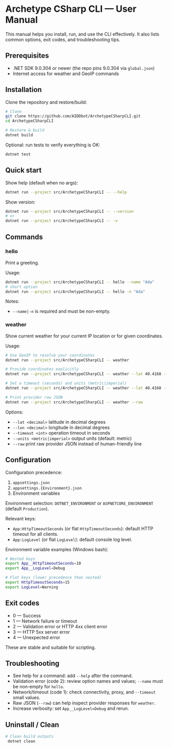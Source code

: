 # Archetype CSharp CLI — User Manual

This manual helps you install, run, and use the CLI effectively. It also lists common options, exit codes, and troubleshooting tips.

## Prerequisites

- .NET SDK 9.0.304 or newer (the repo pins 9.0.304 via `global.json`)
- Internet access for weather and GeoIP commands

## Installation

Clone the repository and restore/build:

```bash
# Clone
git clone https://github.com/AIDDbot/ArchetypeCSharpCLI.git
cd ArchetypeCSharpCLI

# Restore & build
dotnet build
```

Optional: run tests to verify everything is OK:

```bash
dotnet test
```

## Quick start

Show help (default when no args):

```bash
dotnet run --project src/ArchetypeCSharpCLI -- --help
```

Show version:

```bash
dotnet run --project src/ArchetypeCSharpCLI -- --version
# or
dotnet run --project src/ArchetypeCSharpCLI -- -v
```

## Commands

### hello
Print a greeting.

Usage:
```bash
dotnet run --project src/ArchetypeCSharpCLI -- hello --name "Ada"
# short option
dotnet run --project src/ArchetypeCSharpCLI -- hello -n "Ada"
```

Notes:
- `--name|-n` is required and must be non-empty.

### weather
Show current weather for your current IP location or for given coordinates.

Usage:
```bash
# Use GeoIP to resolve your coordinates
dotnet run --project src/ArchetypeCSharpCLI -- weather

# Provide coordinates explicitly
dotnet run --project src/ArchetypeCSharpCLI -- weather --lat 40.4168 --lon -3.7038

# Set a timeout (seconds) and units (metric|imperial)
dotnet run --project src/ArchetypeCSharpCLI -- weather --lat 40.4168 --lon -3.7038 --timeout 10 --units metric

# Print provider raw JSON
dotnet run --project src/ArchetypeCSharpCLI -- weather --raw
```

Options:
- `--lat <decimal>` latitude in decimal degrees
- `--lon <decimal>` longitude in decimal degrees
- `--timeout <int>` operation timeout in seconds
- `--units <metric|imperial>` output units (default: metric)
- `--raw` print raw provider JSON instead of human-friendly line

## Configuration

Configuration precedence:
1. `appsettings.json`
2. `appsettings.{Environment}.json`
3. Environment variables

Environment selection: `DOTNET_ENVIRONMENT` or `ASPNETCORE_ENVIRONMENT` (default `Production`).

Relevant keys:
- `App:HttpTimeoutSeconds` (or flat `HttpTimeoutSeconds`): default HTTP timeout for all clients.
- `App:LogLevel` (or flat `LogLevel`): default console log level.

Environment variable examples (Windows bash):
```bash
# Nested keys
export App__HttpTimeoutSeconds=10
export App__LogLevel=Debug

# Flat keys (lower precedence than nested)
export HttpTimeoutSeconds=15
export LogLevel=Warning
```

## Exit codes

- 0 — Success
- 1 — Network failure or timeout
- 2 — Validation error or HTTP 4xx client error
- 3 — HTTP 5xx server error
- 4 — Unexpected error

These are stable and suitable for scripting.

## Troubleshooting

- See help for a command: add `--help` after the command.
- Validation error (code 2): review option names and values; `--name` must be non-empty for `hello`.
- Network/timeout (code 1): check connectivity, proxy, and `--timeout` small values.
- Raw JSON (`--raw`) can help inspect provider responses for `weather`.
- Increase verbosity: set `App__LogLevel=Debug` and rerun.

## Uninstall / Clean

```bash
# Clean build outputs
 dotnet clean
```
